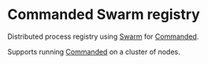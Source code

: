 # Commanded Swarm registry

Distributed process registry using [Swarm](https://hex.pm/packages/swarm) for [Commanded](https://github.com/slashdotdash/commanded).

Supports running [Commanded](https://github.com/slashdotdash/commanded) on a cluster of nodes.
